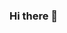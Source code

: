 ### Hi there 👋
<!-- 
## Experienced Skill

#### FrontEnd   
<img src="https://img.shields.io/badge/HTML-2C3454?style=flat&logo=HTML5&logoColor=E34F26"/> <img src="https://img.shields.io/badge/JavaScript-2C3454?style=flat&logo=JavaScript&logoColor=F7DF1E"/>  <img src="https://img.shields.io/badge/TypeScript-2C3454?style=flat&logo=TypeScript&logoColor=3178C6"/>   
<img src="https://img.shields.io/badge/React-2C3454?style=flat&logo=React&logoColor=61DAFB"/>   
<img src="https://img.shields.io/badge/Next.js-2C3454?style=flat-square&logo=Next.js&logoColor=white"/>   
<img src="https://img.shields.io/badge/CSS-2C3454?style=flat&logo=CSS3&logoColor=E34F26"/> <img src="https://img.shields.io/badge/Sass-2C3454?style=flat&logo=Sass&logoColor=CC6699"/> -->





<!-- <img src="https://img.shields.io/badge/Redux-2C3454?style=flat-square&logo=Redux&logoColor=764ABC"/>
<img src="https://img.shields.io/badge/Redux Saga-2C3454?style=flat-square&logo=Redux-Saga&logoColor=999999"/>
<img src="https://img.shields.io/badge/MobX-2C3454?style=flat-square&logo=MobX&logoColor=FF9955"/>

BackEnd
<img src="https://img.shields.io/badge/Node.js-2C3454?style=flat-square&logo=Node.js&logoColor=339933"/>
<img src="https://img.shields.io/badge/Express-2C3454?style=flat-square&logo=Express&logoColor=white"/>
<img src="https://img.shields.io/badge/MongoDB-2C3454?style=flat-square&logo=MongoDB&logoColor=47A248"/>
<img src="https://img.shields.io/badge/MySQL-2C3454?style=flat-square&logo=MySQL&logoColor=4479A1"/> -->

